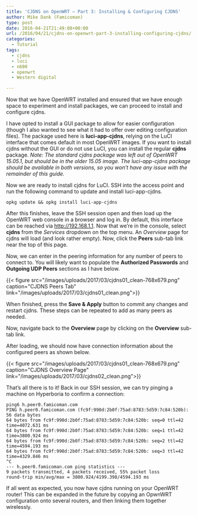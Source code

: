 ```yaml
---
title: 'CJDNS on OpenWRT – Part 3: Installing & Configuring CJDNS'
author: Mike Dank (Famicoman)
type: post
date: 2016-04-21T21:49:08+00:00
url: /2016/04/21/cjdns-on-openwrt-part-3-installing-configuring-cjdns/
categories:
  - Tutorial
tags:
  - cjdns
  - luci
  - n600
  - openwrt
  - Western digital

---
```

Now that we have OpenWRT installed and ensured that we have enough space to experiment and install packages, we can proceed to install and configure cjdns.

I have opted to install a GUI package to allow for easier configuration (though I also wanted to see what it had to offer over editing configuration files). The package used here is **luci-app-cjdns**, relying on the LuCI interface that comes default in most OpenWRT images. If you want to install cjdns without the GUI or do not use LuCI, you can install the regular **cjdns** package. *Note: The standard cjdns package was left out of OpenWRT 15.05.1, but should be in the older 15.05 image. The luci-app-cjdns package should be available in both versions, so you won’t have any issue with the remainder of this guide.*

Now we are ready to install cjdns for LuCI. SSH into the access point and run the following command to update and install luci-app-cjdns.

```
opkg update && opkg install luci-app-cjdns
```

After this finishes, leave the SSH session open and then load up the OpenWRT web console in a browser and log in. By default, this interface can be reached via http://192.168.1.1. Now that we’re in the console, select **cjdns** from the *Services* dropdown on the top menu. An *Overview* page for cjdns will load (and look rather empty). Now, click the **Peers** sub-tab link near the top of this page.

Now, we can enter in the peering information for any number of peers to connect to. You will likely want to populate the **Authorized Passwords** and **Outgoing UDP Peers** sections as I have below.
   
{{< figure src="/images/uploads/2017/03/cjdns01_clean-768x679.png" caption="CJDNS Peers Tab" link="/images/uploads/2017/03/cjdns01_clean.png">}}

When finished, press the **Save & Apply** button to commit any changes and restart cjdns. These steps can be repeated to add as many peers as needed.

Now, navigate back to the **Overview** page by clicking on the **Overview** sub-tab link.

After loading, we should now have connection information about the configured peers as shown below.

{{< figure src="/images/uploads/2017/03/cjdns01_clean-768x679.png" caption="CJDNS Overview Page" link="/images/uploads/2017/03/cjdns02_clean.png">}}

That’s all there is to it! Back in our SSH session, we can try pinging a machine on Hyperboria to confirm a connection:

```
ping6 h.peer0.famicoman.com
PING h.peer0.famicoman.com (fc9f:990d:2b0f:75ad:8783:5d59:7c84:520b): 56 data bytes
64 bytes from fc9f:990d:2b0f:75ad:8783:5d59:7c84:520b: seq=0 ttl=42 time=4072.631 ms
64 bytes from fc9f:990d:2b0f:75ad:8783:5d59:7c84:520b: seq=1 ttl=42 time=3800.924 ms
64 bytes from fc9f:990d:2b0f:75ad:8783:5d59:7c84:520b: seq=2 ttl=42 time=4594.193 ms
64 bytes from fc9f:990d:2b0f:75ad:8783:5d59:7c84:520b: seq=3 ttl=42 time=4329.846 ms
^C
--- h.peer0.famicoman.com ping statistics ---
9 packets transmitted, 4 packets received, 55% packet loss
round-trip min/avg/max = 3800.924/4199.398/4594.193 ms
```

If all went as expected, you now have cjdns running on your OpenWRT router! This can be expanded in the future by copying an OpwnWRT configuration onto several routers, and then linking them together wirelessly.